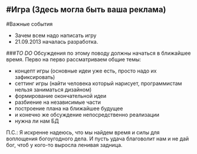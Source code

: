 #**Игра (Здесь могла быть ваша реклама)**
--------------------------
#Важные события
 * Зачем всем надо написать игру
 * 21.09.2013 началась разработка.


###*TO DO*
Обсуждения по этому поводу должны начаться в ближайшее время. 
Перво на перво рассматриваем общие темы:
 - концепт игры (основные идеи уже есть, просто надо их зафиксировать)
 - сеттинг игры (найти человека который нарисует, программистам нельзя заниматься дизайном)
 - формирование окончательной идеи
 - разбиение на независимые части
 - построение плана на ближайшее будущее
 - и конечно же обсуждение непосредственно реализации
 - нужна ли нам БД
 
П.С.:
  Я искренне надеюсь, что мы найдем время и силы для воплощения богоугодного дела. И пусть удача благоволит нам и не дай бог, чтоб у кого-то выросла ленивая задница.
